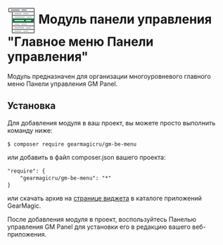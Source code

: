 # <img src="https://raw.githubusercontent.com/gearmagicru/gm-be-menu/refs/heads/master/assets/images/icon.svg" width="64px" height="64px" align="absmiddle"> Модуль панели управления "Главное меню Панели управления"

Модуль предназначен для организации многоуровневого главного меню Панели управления GM Panel.

## Установка

Для добавления модуля в ваш проект, вы можете просто выполнить команду ниже:

```
$ composer require gearmagicru/gm-be-menu
```

или добавить в файл composer.json вашего проекта:
```
"require": {
    "gearmagicru/gm-be-menu": "*"
}
```
или скачать архив на [странице виджета](https://apps.gearmagic.ru/component/gm-be-menu) в каталоге приложений GearMagic.

После добавления модуля в проект, воспользуйтесь Панелью управления GM Panel для установки его в редакцию вашего веб-приложения.
